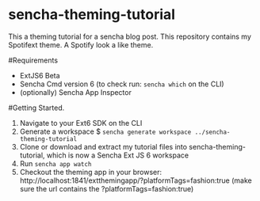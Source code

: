 # sencha-theming-tutorial
This a theming tutorial for a sencha blog post. This repository contains my Spotifext theme. A Spotify look a like theme.

#Requirements
* ExtJS6 Beta
* Sencha Cmd version 6 (to check run: `sencha which` on the CLI)
* (optionally) Sencha App Inspector

#Getting Started.

1. Navigate to your Ext6 SDK on the CLI
2. Generate a workspace
<from-ext6-folder>$ `sencha generate workspace ../sencha-theming-tutorial`
3. Clone or download and extract my tutorial files into sencha-theming-tutorial, which is now a Sencha Ext JS 6 workspace
4. Run `sencha app watch`
5. Checkout the theming app in your browser: http://localhost:1841/extthemingapp/?platformTags=fashion:true
(make sure the url contains the ?platformTags=fashion:true)


